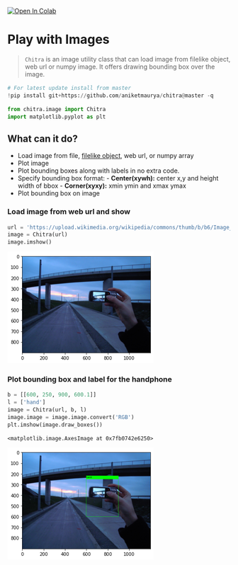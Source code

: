 <a href="https://colab.research.google.com/github/aniketmaurya/chitra/blob/master/nbs/image-classification-example.ipynb" target="_parent"><img src="https://colab.research.google.com/assets/colab-badge.svg" alt="Open In Colab"/></a>

# Play with Images

> `Chitra` is an image utility class that can load image from filelike object, web url or numpy image. It offers drawing bounding box over the image.




```python
# For latest update install from master
!pip install git+https://github.com/aniketmaurya/chitra@master -q
```


```python
from chitra.image import Chitra
import matplotlib.pyplot as plt
```

## What can it do?
- Load image from file, [filelike object](https://docs.python.org/3/glossary.html#term-file-like-object), web url, or numpy array
- Plot image
- Plot bounding boxes along with labels in no extra code.
- Specify bounding box format:
       - **Center(xywh):** center x,y and height width of bbox
       - **Corner(xyxy):** xmin ymin and xmax ymax
- Plot bounding box on image

### Load image from web url and show


```python
url = 'https://upload.wikimedia.org/wikipedia/commons/thumb/b/b6/Image_created_with_a_mobile_phone.png/1200px-Image_created_with_a_mobile_phone.png'
image = Chitra(url)
image.imshow()
```


![png](output_6_0.png)


### Plot bounding box and label for the handphone


```python
b = [[600, 250, 900, 600.1]]
l = ['hand']
image = Chitra(url, b, l)
image.image = image.image.convert('RGB')
plt.imshow(image.draw_boxes())
```




    <matplotlib.image.AxesImage at 0x7fb0742e6250>




![png](output_8_1.png)



```python

```
